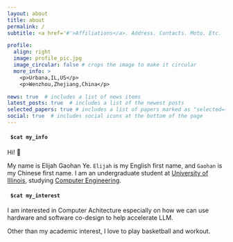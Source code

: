 ```yaml
---
layout: about
title: about
permalink: /
subtitle: <a href='#'>Affiliations</a>. Address. Contacts. Moto. Etc.

profile:
  align: right
  image: profile_pic.jpg
  image_circular: false # crops the image to make it circular
  more_info: >
    <p>Urbana,IL,US</p>
    <p>Wenzhou,Zhejiang,China</p>

news: true  # includes a list of news items
latest_posts: true  # includes a list of the newest posts
selected_papers: true # includes a list of papers marked as "selected={true}"
social: true  # includes social icons at the bottom of the page
---
```


<h4 id="my_info"><code class="language-plaintext highlighter-rouge"> $cat my_info </code></h4>

Hi! 👋

My name is Elijah Gaohan Ye. `Elijah` is my English first name, and `Gaohan` is my Chinese first name. I am an undergraduate student at [University of Illinois](https://illinois.edu/), studying [Computer Engineering](https://ece.illinois.edu/). 

<h4 id="my_info"><code class="language-plaintext highlighter-rouge"> $cat my_interest </code></h4>

I am interested in Computer Achitecture especially on how we can use hardware and software co-design to help accelerate LLM. 

Other than my academic interest, I love to play basketball and workout.